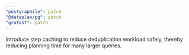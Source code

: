 ```yaml
---
"postgraphile": patch
"@dataplan/pg": patch
"grafast": patch
---
```


Introduce step caching to reduce deduplication workload safely, thereby reducing
planning time for many larger queries.
